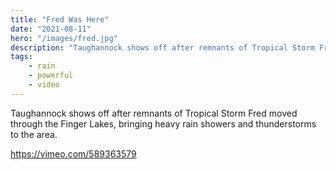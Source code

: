 ```yaml
---
title: "Fred Was Here"
date: "2021-08-11"
hero: "/images/fred.jpg"
description: "Taughannock shows off after remnants of Tropical Storm Fred moved through the Finger Lakes, bringing heavy rain showers and thunderstorms to the area."
tags:
    - rain
    - powerful
    - video
---
```


Taughannock shows off after remnants of Tropical Storm Fred moved through the Finger Lakes, bringing heavy rain showers and thunderstorms to the area.

https://vimeo.com/589363579
